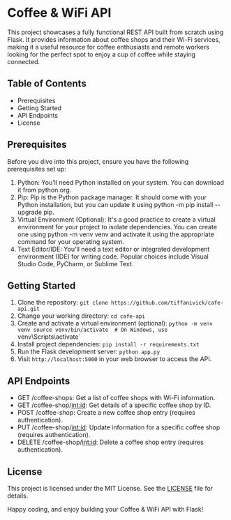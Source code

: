 # Coffee & WiFi API
This project showcases a fully functional REST API built from scratch using Flask. It provides information about coffee shops and their Wi-Fi services, making it a useful resource for coffee enthusiasts and remote workers looking for the perfect spot to enjoy a cup of coffee while staying connected.

## Table of Contents
- Prerequisites
- Getting Started
- API Endpoints
- License

## Prerequisites
Before you dive into this project, ensure you have the following prerequisites set up:
1. Python: You'll need Python installed on your system. You can download it from python.org.
2. Pip: Pip is the Python package manager. It should come with your Python installation, but you can update it using python -m pip install --upgrade pip.
3. Virtual Environment (Optional): It's a good practice to create a virtual environment for your project to isolate dependencies. You can create one using python -m venv venv and activate it using the appropriate command for your operating system.
4. Text Editor/IDE: You'll need a text editor or integrated development environment (IDE) for writing code. Popular choices include Visual Studio Code, PyCharm, or Sublime Text.

## Getting Started
1. Clone the repository:
   `git clone https://github.com/tiffanivick/cafe-api.git`
2. Change your working directory:
   `cd cafe-api`
3. Create and activate a virtual environment (optional):
   `python -m venv venv source venv/bin/activate  # On Windows, use `venv\Scripts\activate`
4. Install project dependencies:
   `pip install -r requirements.txt`
5. Run the Flask development server:
   `python app.py`
6. Visit `http://localhost:5000` in your web browser to access the API.

## API Endpoints
- GET /coffee-shops: Get a list of coffee shops with Wi-Fi information.
- GET /coffee-shop/<int:id>: Get details of a specific coffee shop by ID.
- POST /coffee-shop: Create a new coffee shop entry (requires authentication).
- PUT /coffee-shop/<int:id>: Update information for a specific coffee shop (requires authentication).
- DELETE /coffee-shop/<int:id>: Delete a coffee shop entry (requires authentication).

## License
This project is licensed under the MIT License. See the [LICENSE](https://opensource.org/license/mit/) file for details.

Happy coding, and enjoy building your Coffee & WiFi API with Flask!


